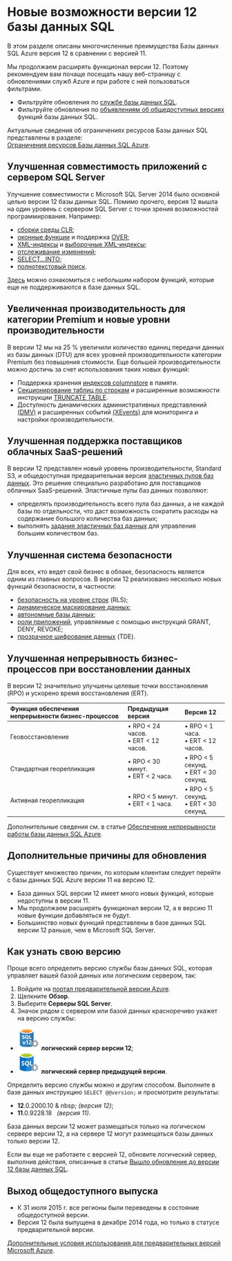 <properties 
	pageTitle="Новые возможности версии 12 базы данных SQL | Microsoft Azure" 
	description="В статье описаны преимущества для облачных бизнес-систем, использующих базу данных SQL Azure, после обновления до версии 12." 
	services="sql-database" 
	documentationCenter="" 
	authors="MightyPen" 
	manager="jeffreyg" 
	editor=""/>


<tags 
	ms.service="sql-database" 
	ms.workload="data-management" 
	ms.tgt_pltfrm="na" 
	ms.devlang="na" 
	ms.topic="get-started-article" 
	ms.date="08/10/2015" 
	ms.author="genemi"/>


# Новые возможности версии 12 базы данных SQL


В этом разделе описаны многочисленные преимущества Базы данных SQL Azure версия 12 в сравнении с версией 11.


Мы продолжаем расширять функционал версии 12. Поэтому рекомендуем вам почаще посещать нашу веб-страницу с обновлениями служб Azure и при работе с ней пользоваться фильтрами.


- Фильтруйте обновления по [службе базы данных SQL](http://azure.microsoft.com/updates/?service=sql-database).
- Фильтруйте обновления по [объявлениям об общедоступных версиях](http://azure.microsoft.com/updates/?service=sql-database&update-type=general-availability) функций базы данных SQL.


Актуальные сведения об ограничениях ресурсов Базы данных SQL представлены в разделе: <br/>[Ограничения ресурсов Базы данных SQL Azure](sql-database-resource-limits.md).


## Улучшенная совместимость приложений с сервером SQL Server


Улучшение совместимости с Microsoft SQL Server 2014 было основной целью версии 12 базы данных SQL. Помимо прочего, версия 12 вышла на один уровень с сервером SQL Server с точки зрения возможностей программирования. Например:


- [сборки среды CLR](http://msdn.microsoft.com/library/ms189524.aspx);
- [оконные функции](https://msdn.microsoft.com/library/bb934097.aspx) и поддержка [OVER](http://msdn.microsoft.com/library/ms189461.aspx); 
- [XML-индексы](https://msdn.microsoft.com/library/bb934097.aspx) и [выборочные XML-индексы](http://msdn.microsoft.com/library/jj670104.aspx);
- [отслеживание изменений](http://msdn.microsoft.com/library/bb933875.aspx);
- [SELECT...INTO](http://msdn.microsoft.com/library/ms188029.aspx);
- [полнотекстовый поиск](http://msdn.microsoft.com/library/ms142571.aspx).


[Здесь](http://msdn.microsoft.com/library/azure/ee336281.aspx) можно ознакомиться с небольшим набором функций, которые еще не поддерживаются в базе данных SQL.


## Увеличенная производительность для категории Premium и новые уровни производительности


В версии 12 мы на 25 % увеличили количество единиц передачи данных из базы данных (DTU) для всех уровней производительности категории Premium без повышения стоимости. Еще большей производительности можно достичь за счет использования таких новых функций:


- Поддержка хранения [индексов columnstore](http://msdn.microsoft.com/library/gg492153.aspx) в памяти.
- [Секционирование таблиц по строкам](http://msdn.microsoft.com/library/ms187802.aspx) и расширенные возможности инструкции [TRUNCATE TABLE](http://msdn.microsoft.com/library/ms177570.aspx).
- Доступность динамических административных представлений [(DMV)](http://msdn.microsoft.com/library/ms188754.aspx) и расширенных событий [(XEvents)](https://msdn.microsoft.com/library/bb630282.aspx) для мониторинга и настройки производительности.


## Улучшенная поддержка поставщиков облачных SaaS-решений


В версии 12 представлен новый уровень производительности, Standard S3, и общедоступная предварительная версия [эластичных пулов баз данных](sql-database-elastic-pool.md). Это решение специально разработано для поставщиков облачных SaaS-решений. Эластичные пулы баз данных позволяют:


- определять производительность всего пула баз данных, а не каждой базы по отдельности, что даст возможность сократить расходы на содержание большого количества баз данных;
- выполнять [задания эластичных баз данных](sql-database-elastic-jobs-overview.md) для управления большим количеством баз.


## Улучшенная система безопасности


Для всех, кто ведет свой бизнес в облаке, безопасность является одним из главных вопросов. В версии 12 реализовано несколько новых функций безопасности, в частности:


- [безопасность на уровне строк](http://msdn.microsoft.com/library/dn765131.aspx) (RLS);
- [динамическое маскирование данных](sql-database-dynamic-data-masking-get-started.md);
- [автономные базы данных](http://msdn.microsoft.com/library/azure/ff394108.aspx);
- [роли приложений](http://msdn.microsoft.com/library/ms190998.aspx), управляемые с помощью инструкций GRANT, DENY, REVOKE;
- [прозрачное шифрование данных](http://msdn.microsoft.com/library/0bf7e8ff-1416-4923-9c4c-49341e208c62.aspx) (TDE).


## Улучшенная непрерывность бизнес-процессов при восстановлении данных


В версии 12 значительно улучшены целевые точки восстановления (RPO) и ускорено время восстановления (ERT).


| Функция обеспечения непрерывности бизнес-процессов | Предыдущая версия | Версия 12 |
| :-- | :-- | :-- |
| Геовосстановление | • RPO < 24 часов.<br/>• ERT < 12 часов. | • RPO < 1 часа.<br/>• ERT < 12 часов. |
| Стандартная георепликация | • RPO < 30 минут.<br/>• ERT < 2 часа. | • RPO < 5 секунд.<br/>• ERT < 30 секунд. |
| Активная георепликация | • RPO < 5 минут.<br/>• ERT < 1 часа. | • RPO < 5 секунд.<br/>• ERT < 30 секунд. |


Дополнительные сведения см. в статье [Обеспечение непрерывности работы базы данных SQL Azure](https://msdn.microsoft.com/library/azure/hh852669.aspx).


## Дополнительные причины для обновления


Существует множество причин, по которым клиентам следует перейти с базы данных SQL Azure версии 11 на версию 12.


- База данных SQL версии 12 имеет много новых функций, которые недоступны в версии 11.
- Мы продолжаем расширять функционал версии 12, а в версию 11 новые функции добавляться не будут.
- Большинство новых функций представлены в базе данных SQL версии 12 раньше, чем в Microsoft SQL Server.


## Как узнать свою версию


Проще всего определить версию службы базы данных SQL, которая управляет вашей базой данных или логическим сервером, так:


1. Войдите на [портал предварительной версии Azure](http://portal.azure.com/).
2. Щелкните **Обзор**.
3. Выберите **Серверы SQL Server**.
4. Значок рядом с сервером или базой данных красноречиво укажет на версию службы:
 - ![Значок сервера версии 12](./media/sql-database-v12-whats-new/v12_icon.png) **логический сервер версии 12**;
 - ![Значок сервера более ранней версии](./media/sql-database-v12-whats-new/earlier_icon.png) **логический сервер предыдущей версии**.


Определить версию службы можно и другим способом. Выполните в базе данных инструкцию `SELECT @@version;` и просмотрите результаты:


- **12**.0.2000.10 & nbsp; *(версия 12)*;
- **11**.0.9228.18 &nbsp; *(версия 11)*.


База данных версии 12 может размещаться только на логическом сервере версии 12, а на сервере 12 могут размещаться базы данных только версии 12.


Если вы еще не работаете с версией 12, обновите логический сервер, выполнив действия, описанные в статье [Вышло обновление до версии 12 базы данных SQL](sql-database-v12-upgrade.md).


## <a name="V12AzureSqlDbPreviewGaTable"></a> Выход общедоступного выпуска


- К 31 июля 2015 г. все регионы были переведены в состояние общедоступной версии.
- Версия 12 была выпущена в декабре 2014 года, но только в статусе предварительной версии.

[Дополнительные условия использования для предварительных версий Microsoft Azure](http://azure.microsoft.com/support/legal/preview-supplemental-terms/).

<!---HONumber=August15_HO7-->
